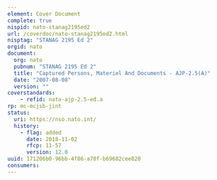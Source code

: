```yaml
---
element: Cover Document
complete: true
nispid: nato-stanag2195ed2
url: /coverdoc/nato-stanag2195ed2.html
nisptag: "STANAG 2195 Ed 2"
orgid: nato
document:
  org: nato
  pubnum: "STANAG 2195 Ed 2"
  title: "Captured Persons, Materiel And Documents - AJP-2.5(A)"
  date: "2007-08-08"
  version: ""
coverstandards:
    - refid: nato-ajp-2.5-ed.a
rp: mc-mcjsb-jint
status:
  uri: https://nso.nato.int/
  history: 
    - flag: added
      date: 2018-11-02
      rfcp: 11-57
      version: 12.0
uuid: 171206b0-96bb-4f86-a70f-b69682cee820
consumers:
---
```


